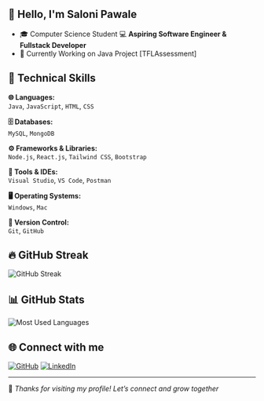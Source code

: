 ## 👋 Hello, I'm Saloni Pawale

- 🎓 Computer Science Student 
💻 **Aspiring Software Engineer & Fullstack Developer**  
- 🌱 Currently Working on Java Project [TFLAssessment]
  

## 💼 Technical Skills

**🌐 Languages:**  
 `Java`, `JavaScript`, `HTML`, `CSS`

**🗄 Databases:**  
`MySQL`, `MongoDB`

**⚙ Frameworks & Libraries:**  
`Node.js`, `React.js`, `Tailwind CSS`, `Bootstrap`

**🧰 Tools & IDEs:**  
`Visual Studio`, `VS Code`, `Postman`

**🖥 Operating Systems:**  
`Windows`, `Mac`

**📁 Version Control:**  
`Git`, `GitHub`

## 🔥 GitHub Streak

![GitHub Streak](https://streak-stats.demolab.com?user=PawaleSaloni&theme=react&hide_border=true)


## 📊 GitHub Stats
![Most Used Languages](https://github-readme-stats.vercel.app/api/top-langs/?username=PawaleSaloni&theme=radical&hide_border=true)


## 🌐 Connect with me

[![GitHub](https://img.shields.io/badge/GitHub-PawaleSaloni-181717?style=for-the-badge&logo=github)](https://github.com/PawaleSaloni)
[![LinkedIn](https://img.shields.io/badge/LinkedIn-Saloni%20Pawale-0A66C2?style=for-the-badge&logo=linkedin&logoColor=white)](https://www.linkedin.com/in/saloni-pawale/)

---
🚀 *Thanks for visiting my profile! Let’s connect and grow together*

